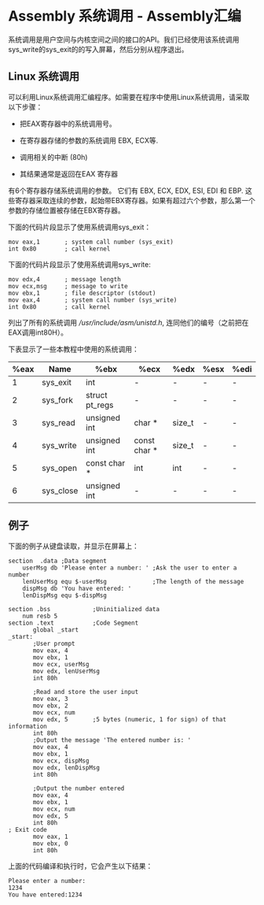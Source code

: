 # Assembly 系统调用 - Assembly汇编

系统调用是用户空间与内核空间之间的接口的API。我们已经使用该系统调用sys_write的sys_exit的的写入屏幕，然后分别从程序退出。

## Linux 系统调用

可以利用Linux系统调用汇编程序。如需要在程序中使用Linux系统调用，请采取以下步骤：

*   把EAX寄存器中的系统调用号。

*   在寄存器存储的参数的系统调用 EBX, ECX等.

*   调用相关的中断 (80h)

*   其结果通常是返回在EAX 寄存器

有6个寄存器存储系统调用的参数。 它们有 EBX, ECX, EDX, ESI, EDI 和 EBP. 这些寄存器采取连续的参数，起始带EBX寄存器。如果有超过六个参数，那么第一个参数的存储位置被存储在EBX寄存器。

下面的代码片段显示了使用系统调用sys_exit：

```
mov	eax,1		; system call number (sys_exit)
int	0x80		; call kernel
```

下面的代码片段显示了使用系统调用sys_write:

```
mov	edx,4		; message length
mov	ecx,msg		; message to write
mov	ebx,1		; file descriptor (stdout)
mov	eax,4		; system call number (sys_write)
int	0x80		; call kernel
```

列出了所有的系统调用 _/usr/include/asm/unistd.h_, 连同他们的编号（之前把在EAX调用int80H）。

下表显示了一些本教程中使用的系统调用：

| %eax | Name | %ebx | %ecx | %edx | %esx | %edi |
| --- | --- | --- | --- | --- | --- | --- |
| 1 | sys_exit | int | - | - | - | - |
| 2 | sys_fork | struct pt_regs | - | - | - | - |
| 3 | sys_read | unsigned int | char * | size_t | - | - |
| 4 | sys_write | unsigned int | const char * | size_t | - | - |
| 5 | sys_open | const char * | int | int | - | - |
| 6 | sys_close | unsigned int | - | - | - | - |

## 例子

下面的例子从键盘读取，并显示在屏幕上：

```
section  .data ;Data segment
    userMsg db 'Please enter a number: ' ;Ask the user to enter a number
    lenUserMsg equ $-userMsg             ;The length of the message
    dispMsg db 'You have entered: '
    lenDispMsg equ $-dispMsg                 

section .bss            ;Uninitialized data
    num resb 5
section .text           ;Code Segment
       global _start
_start:
       ;User prompt
       mov eax, 4
       mov ebx, 1
       mov ecx, userMsg
       mov edx, lenUserMsg
       int 80h

       ;Read and store the user input
       mov eax, 3
       mov ebx, 2
       mov ecx, num  
       mov edx, 5       ;5 bytes (numeric, 1 for sign) of that information
       int 80h
       ;Output the message 'The entered number is: '
       mov eax, 4
       mov ebx, 1
       mov ecx, dispMsg
       mov edx, lenDispMsg
       int 80h  

       ;Output the number entered
       mov eax, 4
       mov ebx, 1
       mov ecx, num
       mov edx, 5
       int 80h  
; Exit code
       mov eax, 1
       mov ebx, 0
       int 80h
```

上面的代码编译和执行时，它会产生以下结果：

```
Please enter a number:
1234  
You have entered:1234
```

 